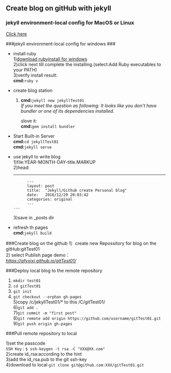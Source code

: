 ## Create blog on gitHub with jekyll ##
### jekyll environment-local config for MacOS or Linux      
[Click here](http://pizida.com/technology/2016/03/03/use-jekyll-create-blog-on-github/)

###jekyll environment-local config for windows ###
- install ruby  
  1)[download rubyinstall for windows](http://rubyinstaller.org/)  
  2)click next till complete the installing.(select:Add Ruby executables to your PATH)  
  3)verify install result:  
      **cmd:**```ruby v```
- create blog station  
  1) **cmd:**```jekyll new jekyllTest01 ```  
     *If you meet the question as following:
      It looks like you don't have bundler or one of its dependencies installed.*  
   
     slove it:  
      **cmd:**```gem install bundler```  
- Start Built-in Server  
   **cmd:**```cd jekyllTest01```  
   **cmd:**```jekyll serve```
  
- use jekyll to write blog  
  1)file:YEAR-MONTH-DAY-title.MARKUP  
  2)head:  

     --- 
			---
            layout: post  
			title:  "Jekyll/Github create Personal blog"  
			date:   2016/12/29 20:03:42  
			categories: original  
            ---
	  ---  
  3)save in _posts dir    

- refresh th pages  
**cmd:**```jekyll build```  

###Create blog on the github 
1）create new Repossitory for blog on the gitHub:gitTest01  
2) select Publish page demo：  
        *https://qfyxixi.github.io/gitTest01/*  

###Deploy local blog to the remote repository   
1) ```mkdir test01```  
2) ```cd gitTest01```  
3) ```git init```  
4) ```git checkout --orphan gh-pages```  
5)copy /c/jekyllTest01/* to this /C/gitTest01/  
6)```git add .```  
7)```git commit -m "first post"```  
8)```git remote add origin https://github.com/username/gitTest01.git```  
9)```git push origin gh-pages```  

###Pull remote repository to local 

1)set the passcode  
  ```SSH Key：$ ssh-keygen -t rsa -C "XXX@XX.com"```  
2)create id_rsa:according to the hint  
3)add the id_rsa.pub to the git ssh-key  
4)download to local  ```git clone git@github.com:XXX/gitTest01.git```


  




   

    




